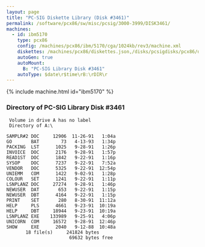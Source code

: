 ```yaml
---
layout: page
title: "PC-SIG Diskette Library (Disk #3461)"
permalink: /software/pcx86/sw/misc/pcsig/3000-3999/DISK3461/
machines:
  - id: ibm5170
    type: pcx86
    config: /machines/pcx86/ibm/5170/cga/1024kb/rev3/machine.xml
    diskettes: /machines/pcx86/diskettes.json,/disks/pcsigdisks/pcx86/diskettes.json
    autoGen: true
    autoMount:
      B: "PC-SIG Library Disk #3461"
    autoType: $date\r$time\rB:\rDIR\r
---
```


{% include machine.html id="ibm5170" %}

### Directory of PC-SIG Library Disk #3461

     Volume in drive A has no label
     Directory of A:\

    SAMPLR#2 DOC     12906  11-26-91   1:04a
    GO       BAT        73   4-13-93   1:34p
    PACKING  LST      1025   9-28-91   1:26p
    INVOICE  DOC      2176   9-28-91   1:57p
    READ1ST  DOC      1842   9-22-91   1:16p
    SYSOP    DOC      7237   9-22-91   7:52a
    VENDOR   DOC      5325   9-22-91  12:54p
    UNIEMM   COM      1422   9-02-91   1:28p
    COLOUR   SET      1241   9-22-91   1:11p
    LSNPLANZ DOC     27274   9-28-91   1:46p
    NEWUSER  DAT       653   9-22-91   1:15p
    NEWUSER  DBT      4164   9-22-91   1:15p
    PRINT    SET       280   8-30-91  11:12a
    HELP     PLS      4661   9-23-91  10:19a
    HELP     DBT     18944   9-23-91  10:19a
    LSNPLANZ EXE    133989   9-25-91   4:06p
    UNICORN  COM     16572   9-28-91  12:46p
    SHOW     EXE      2040   9-12-88  10:48a
           18 file(s)     241824 bytes
                           69632 bytes free
